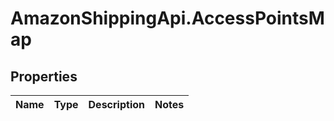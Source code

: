 # AmazonShippingApi.AccessPointsMap

## Properties
Name | Type | Description | Notes
------------ | ------------- | ------------- | -------------


